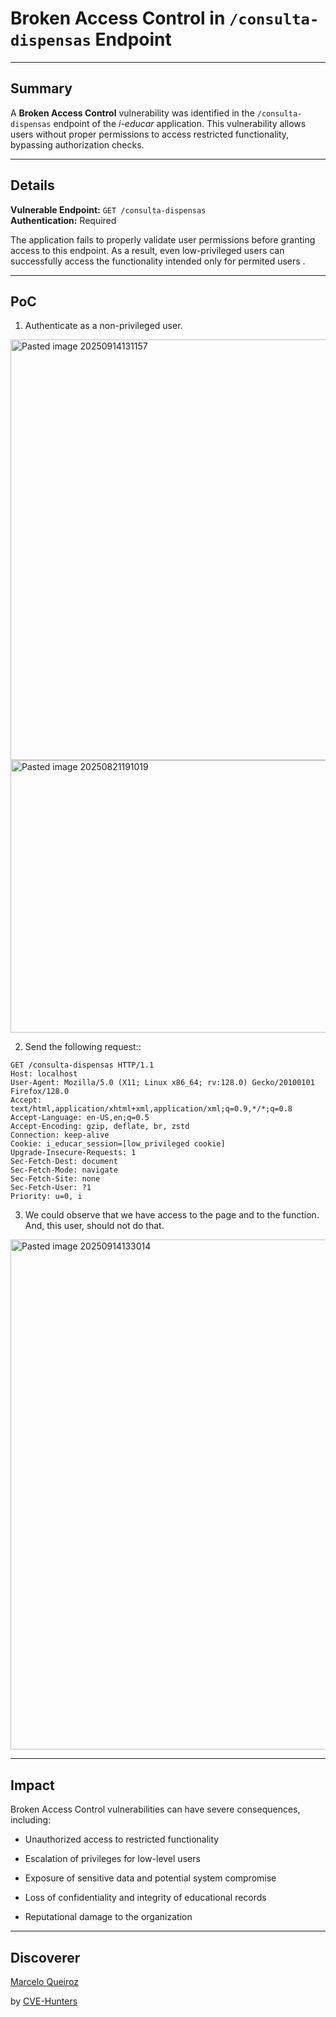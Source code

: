 # Broken Access Control  in `/consulta-dispensas` Endpoint

---

## Summary

A **Broken Access Control** vulnerability was identified in the `/consulta-dispensas` endpoint of the _i-educar_ application. This vulnerability allows users without proper permissions to access restricted functionality, bypassing authorization checks.

---

## Details

**Vulnerable Endpoint:** `GET /consulta-dispensas`  
**Authentication:** Required

The application fails to properly validate user permissions before granting access to this endpoint. As a result, even low-privileged users can successfully access the functionality intended only for permited users .

---

## PoC

1. Authenticate as a non-privileged user.
<img width="1603" height="673" alt="Pasted image 20250914131157" src="https://github.com/user-attachments/assets/6d22ec92-9c03-4561-bb20-ecb9de34af3f" />

<img width="936" height="436" alt="Pasted image 20250821191019" src="https://github.com/user-attachments/assets/e036cea7-c9ae-4c34-9100-4aa03f4bca8f" />

    
2. Send the following request::

```
GET /consulta-dispensas HTTP/1.1
Host: localhost
User-Agent: Mozilla/5.0 (X11; Linux x86_64; rv:128.0) Gecko/20100101 Firefox/128.0
Accept: text/html,application/xhtml+xml,application/xml;q=0.9,*/*;q=0.8
Accept-Language: en-US,en;q=0.5
Accept-Encoding: gzip, deflate, br, zstd
Connection: keep-alive
Cookie: i_educar_session=[low_privileged cookie]
Upgrade-Insecure-Requests: 1
Sec-Fetch-Dest: document
Sec-Fetch-Mode: navigate
Sec-Fetch-Site: none
Sec-Fetch-User: ?1
Priority: u=0, i
```
    
3. We could observe that we have access to the page and to the function. And, this user, should not do that.

<img width="960" height="816" alt="Pasted image 20250914133014" src="https://github.com/user-attachments/assets/7b646de6-91f0-4d69-8969-ced7c67756c6" />


---

## Impact

Broken Access Control vulnerabilities can have severe consequences, including:

- Unauthorized access to restricted functionality
    
- Escalation of privileges for low-level users
    
- Exposure of sensitive data and potential system compromise
    
- Loss of confidentiality and integrity of educational records
    
- Reputational damage to the organization
    

---

## Discoverer

[Marcelo Queiroz](www.linkedin.com/in/marceloqueirozjr)

by [CVE-Hunters](https://github.com/Sec-Dojo-Cyber-House/cve-hunters)
